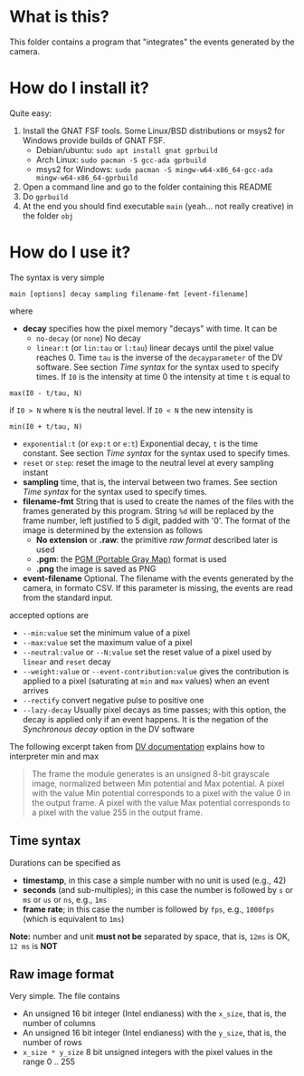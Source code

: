 # What is this?

This folder contains a program that "integrates" the events generated
by the camera.

# How do I install it?

Quite easy:

1. Install the GNAT FSF tools. Some Linux/BSD distributions or msys2 for Windows provide builds of GNAT FSF. 
   * Debian/ubuntu: `sudo apt install gnat gprbuild`
   * Arch Linux: `sudo pacman -S gcc-ada gprbuild`
   * msys2 for Windows: `sudo pacman -S mingw-w64-x86_64-gcc-ada mingw-w64-x86_64-gprbuild`
2. Open a command line and go to the folder containing this README
3. Do `gprbuild`
4. At the end you should find executable `main` (yeah... not really creative) in the folder `obj`

# How do I use it?

The syntax is very simple

```
main [options] decay sampling filename-fmt [event-filename]
```

where

* **decay** specifies how the pixel memory "decays" with time.  It can be
  * `no-decay` (or `none`) No decay
  * `linear:t` (or `lin:tau` or `l:tau`) linear decays until the pixel value reaches 0.  Time `tau` is the inverse of the `decayparameter` of the DV software.  See section *Time syntax* for the syntax used to specify times.  If `I0` is the intensity at time 0 the intensity at time `t` is equal to
```
max(I0 - t/tau, N)
```
if `I0 > N` where `N` is the neutral level.  If `I0 < N` the new intensity is
```
min(I0 + t/tau, N)
```
  * `exponential:t` (or `exp:t` or `e:t`) Exponential decay, `t` is the time constant. See section *Time syntax* for the syntax used to specify times.
  * `reset` or `step`: reset the image to the neutral level at every sampling instant
* **sampling** time, that is, the interval between two frames.  See section *Time syntax* for the syntax used to specify times.
* **filename-fmt** String that is used to create the names of the files with the frames generated by this program.  String `%d` will be replaced by the frame number, left justified to 5 digit, padded with '0'.  The format of the image is determined by the extension as follows
   * **No extension** or **.raw**:  the primitive *raw format* described later is used 
   * **.pgm**: the [PGM (Portable Gray Map)](https://netpbm.sourceforge.net/doc/pgm.html) format is used
   * **.png**  the image is saved as PNG
* **event-filename** Optional.  The filename with the events generated by the camera, in formato CSV.  If this parameter is missing, the events are read from the standard input.

accepted options are
* `--min:value` set the minimum value of a pixel
* `--max:value` set the maximum value of a pixel
* `--neutral:value` or `--N:value` set the reset value of a pixel used by `linear` and `reset` decay
* `--weight:value` or `--event-contribution:value`  gives the contribution is applied to a pixel (saturating at `min` and `max` values) when an event arrives
* `--rectify` convert negative pulse to positive one
* `--lazy-decay` Usually pixel decays as time passes; with this option, the decay is applied only if an event happens.  It is the negation of the *Synchronous decay* option in the DV software

The following excerpt taken from [DV documentation](https://inivation.gitlab.io/dv/dv-docs/docs/accumulator-module/#accumulator-settings-overview)  explains how to interpreter min and max

> The frame the module generates is an unsigned 8-bit grayscale image, normalized between Min potential and Max potential. A pixel with the value Min potential corresponds to a pixel with the value 0 in the output frame. A pixel with the value Max potential corresponds to a pixel with the value 255 in the output frame.

## Time syntax

Durations can be specified as
* **timestamp**, in this case a simple number with no unit is used (e.g., 42)
* **seconds** (and sub-multiples); in this case the number is followed by `s` or `ms` or `us` or `ns`, e.g., `1ms`
* **frame rate**; in this case the number is followed by `fps`, e.g., `1000fps` (which is equivalent to `1ms`)

**Note:** number and unit **must not be** separated by space, that is, `12ms` is OK, `12 ms` is **NOT**

## Raw image format

Very simple.  The file contains
* An unsigned 16 bit integer (Intel endianess) with the `x_size`, that is, the number of columns
* An unsigned 16 bit integer (Intel endianess) with the `y_size`, that is, the number of rows
* `x_size * y_size` 8 bit unsigned integers with the pixel values in the range 0 .. 255

